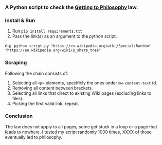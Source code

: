 ### A Python script to check the [Getting to Philosophy](https://en.wikipedia.org/wiki/Wikipedia:Getting_to_Philosophy) law.

### Install & Run
1. Run ```pip install requirements.txt```
2. Pass the link(s) as an argument to the python script.

e.g. ```python script.py "https://en.wikipedia.org/wiki/Special:Random" "https://en.wikipedia.org/wiki/B_sharp_tree"```

### Scraping
Following the chain consists of:

1. Selecting all ```<p>``` elements, specificly the ones under ```mw-content-text``` id.
2. Removing all content between brackets. 
3. Selecting all links that direct to existing Wiki pages (excluding links to files).
4. Picking the first valid link, repeat.

### Conclusion
The law does not apply to all pages; some get stuck in a loop or a page that leads to nowhere. I tested my script randomly 1000 times, XXXX of those eventually led to philosophy. 

